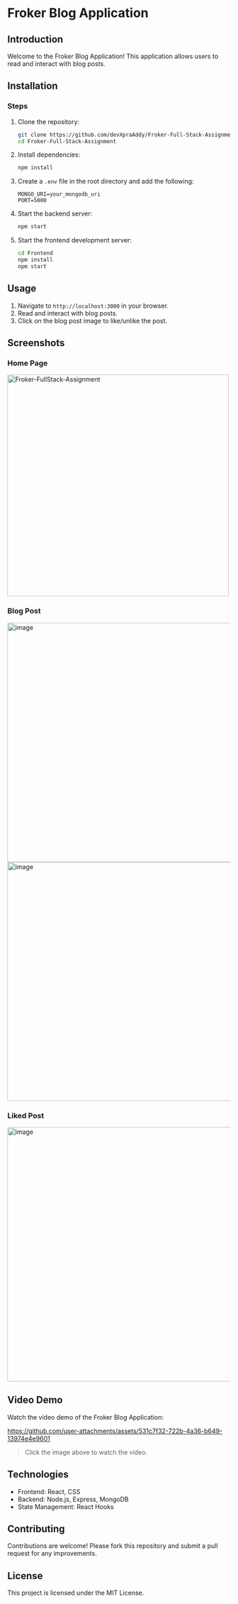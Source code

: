 # Froker Blog Application

## Introduction
Welcome to the Froker Blog Application! This application allows users to read and interact with blog posts.

## Installation

### Steps
1. Clone the repository:
    ```sh
    git clone https://github.com/devXpraAddy/Froker-Full-Stack-Assignment.git
    cd Froker-Full-Stack-Assignment
    ```

2. Install dependencies:
    ```sh
    npm install
    ```

3. Create a `.env` file in the root directory and add the following:
    ```env
    MONGO_URI=your_mongodb_uri
    PORT=5000
    ```

4. Start the backend server:
    ```sh
    npm start
    ```

5. Start the frontend development server:
    ```sh
    cd Frontend
    npm install
    npm start
    ```

## Usage
1. Navigate to `http://localhost:3000` in your browser.
2. Read and interact with blog posts.
3. Click on the blog post image to like/unlike the post.

## Screenshots

### Home Page
<img width="500" alt="Froker-FullStack-Assignment" src="https://github.com/user-attachments/assets/fdc7e1f4-e216-41b8-bec6-571716b2caa7">

### Blog Post
<img width="540" alt="image" src="https://github.com/user-attachments/assets/e7dde0f9-63ed-4809-a964-03ed2980045c">
<img width="539" alt="image" src="https://github.com/user-attachments/assets/268caf09-add2-46cb-9620-294ee5632a0e">

### Liked Post
<img width="574" alt="image" src="https://github.com/user-attachments/assets/642f5a7a-4126-4bb7-a5e3-cb8baa8a5775">

## Video Demo

Watch the video demo of the Froker Blog Application:

https://github.com/user-attachments/assets/531c7f32-722b-4a36-b649-13974e4e9601


> Click the image above to watch the video.

## Technologies
- Frontend: React, CSS
- Backend: Node.js, Express, MongoDB
- State Management: React Hooks

## Contributing
Contributions are welcome! Please fork this repository and submit a pull request for any improvements.

## License
This project is licensed under the MIT License.
